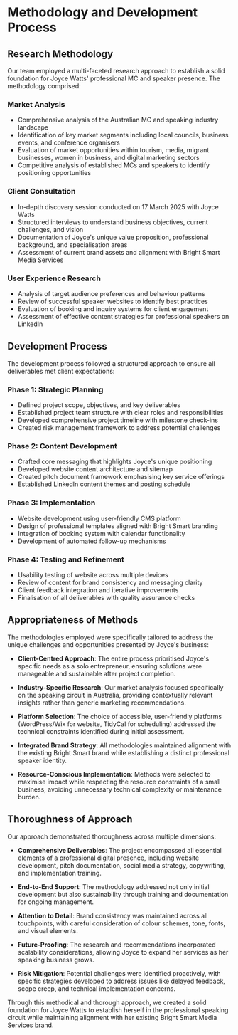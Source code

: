 # Methodology and Development Process

## Research Methodology

Our team employed a multi-faceted research approach to establish a solid foundation for Joyce Watts' professional MC and speaker presence. The methodology comprised:

### Market Analysis
- Comprehensive analysis of the Australian MC and speaking industry landscape
- Identification of key market segments including local councils, business events, and conference organisers
- Evaluation of market opportunities within tourism, media, migrant businesses, women in business, and digital marketing sectors
- Competitive analysis of established MCs and speakers to identify positioning opportunities

### Client Consultation
- In-depth discovery session conducted on 17 March 2025 with Joyce Watts
- Structured interviews to understand business objectives, current challenges, and vision
- Documentation of Joyce's unique value proposition, professional background, and specialisation areas
- Assessment of current brand assets and alignment with Bright Smart Media Services

### User Experience Research
- Analysis of target audience preferences and behaviour patterns
- Review of successful speaker websites to identify best practices
- Evaluation of booking and inquiry systems for client engagement
- Assessment of effective content strategies for professional speakers on LinkedIn

## Development Process

The development process followed a structured approach to ensure all deliverables met client expectations:

### Phase 1: Strategic Planning
- Defined project scope, objectives, and key deliverables
- Established project team structure with clear roles and responsibilities
- Developed comprehensive project timeline with milestone check-ins
- Created risk management framework to address potential challenges

### Phase 2: Content Development
- Crafted core messaging that highlights Joyce's unique positioning
- Developed website content architecture and sitemap
- Created pitch document framework emphasising key service offerings
- Established LinkedIn content themes and posting schedule

### Phase 3: Implementation
- Website development using user-friendly CMS platform
- Design of professional templates aligned with Bright Smart branding
- Integration of booking system with calendar functionality
- Development of automated follow-up mechanisms

### Phase 4: Testing and Refinement
- Usability testing of website across multiple devices
- Review of content for brand consistency and messaging clarity
- Client feedback integration and iterative improvements
- Finalisation of all deliverables with quality assurance checks

## Appropriateness of Methods

The methodologies employed were specifically tailored to address the unique challenges and opportunities presented by Joyce's business:

- **Client-Centred Approach**: The entire process prioritised Joyce's specific needs as a solo entrepreneur, ensuring solutions were manageable and sustainable after project completion.

- **Industry-Specific Research**: Our market analysis focused specifically on the speaking circuit in Australia, providing contextually relevant insights rather than generic marketing recommendations.

- **Platform Selection**: The choice of accessible, user-friendly platforms (WordPress/Wix for website, TidyCal for scheduling) addressed the technical constraints identified during initial assessment.

- **Integrated Brand Strategy**: All methodologies maintained alignment with the existing Bright Smart brand while establishing a distinct professional speaker identity.

- **Resource-Conscious Implementation**: Methods were selected to maximise impact while respecting the resource constraints of a small business, avoiding unnecessary technical complexity or maintenance burden.

## Thoroughness of Approach

Our approach demonstrated thoroughness across multiple dimensions:

- **Comprehensive Deliverables**: The project encompassed all essential elements of a professional digital presence, including website development, pitch documentation, social media strategy, copywriting, and implementation training.

- **End-to-End Support**: The methodology addressed not only initial development but also sustainability through training and documentation for ongoing management.

- **Attention to Detail**: Brand consistency was maintained across all touchpoints, with careful consideration of colour schemes, tone, fonts, and visual elements.

- **Future-Proofing**: The research and recommendations incorporated scalability considerations, allowing Joyce to expand her services as her speaking business grows.

- **Risk Mitigation**: Potential challenges were identified proactively, with specific strategies developed to address issues like delayed feedback, scope creep, and technical implementation concerns.

Through this methodical and thorough approach, we created a solid foundation for Joyce Watts to establish herself in the professional speaking circuit while maintaining alignment with her existing Bright Smart Media Services brand. 